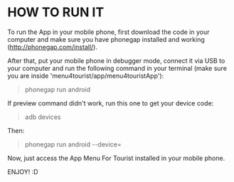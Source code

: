 # HOW TO RUN IT

To run the App in your mobile phone, first download the code in your computer and make sure you have phonegap installed and working (http://phonegap.com/install/).

After that, put your mobile phone in debugger mode, connect it via USB to your computer and run the following command in your terminal (make sure you are inside 'menu4tourist/app/menu4touristApp'):
> phonegap run android

If preview command didn't work, run this one to get your device code:
> adb devices

Then:
> phonegap run android --device=<device-code-here>


Now, just access the App Menu For Tourist installed in your mobile phone.

ENJOY! :D
